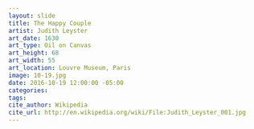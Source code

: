 ```yaml
---
layout: slide
title: The Happy Couple
artist: Judith Leyster
art_date: 1630
art_type: Oil on Canvas
art_height: 68
art_width: 55
art_location: Louvre Museum, Paris
image: 10-19.jpg
date: 2016-10-19 12:00:00 -05:00
categories:
tags:
cite_author: Wikipedia
cite_url: http://en.wikipedia.org/wiki/File:Judith_Leyster_001.jpg
---
```

